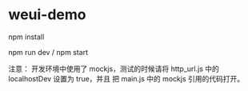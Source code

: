 # weui-demo

npm install

npm run dev / npm start

注意：
开发环境中使用了 mockjs，测试的时候请将 http_url.js 中的 localhostDev 设置为 true，并且
把 main.js 中的 mockjs 引用的代码打开。
